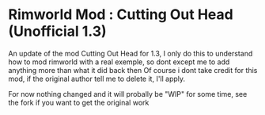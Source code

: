 # Rimworld Mod : Cutting Out Head (Unofficial 1.3)

An update of the mod Cutting Out Head for 1.3, I only do this to understand how to mod rimworld with a real exemple, so dont except me to add anything more than what it did back then
Of course i dont take credit for this mod, if the original author tell me to delete it, I'll apply.

For now nothing changed and it will probally be "WIP" for some time, see the fork if you want to get the original work
